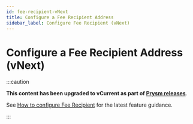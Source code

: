 ```yaml
---
id: fee-recipient-vNext
title: Configure a Fee Recipient Address 
sidebar_label: Configure Fee Recipient (vNext)
---
```


# Configure a Fee Recipient Address (vNext)

:::caution

**This content has been upgraded to vCurrent as part of [Prysm releases](https://github.com/OffchainLabs/prysm/releases)**.

See [How to configure Fee Recipient](./fee-recipient.md) for the latest feature guidance.

:::
